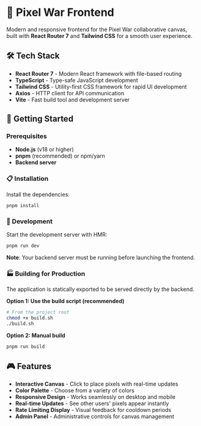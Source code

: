 # 🎨 Pixel War Frontend

Modern and responsive frontend for the Pixel War collaborative canvas, built with **React Router 7** and **Tailwind CSS** for a smooth user experience.

## 🛠️ Tech Stack

- **React Router 7** - Modern React framework with file-based routing
- **TypeScript** - Type-safe JavaScript development
- **Tailwind CSS** - Utility-first CSS framework for rapid UI development
- **Axios** - HTTP client for API communication
- **Vite** - Fast build tool and development server

## 🚀 Getting Started

### Prerequisites

- **Node.js** (v18 or higher)
- **pnpm** (recommended) or npm/yarn
- **Backend server** 

### 📋 Installation

Install the dependencies:

```bash
pnpm install
```

### 🔧 Development

Start the development server with HMR:

```bash
pnpm run dev
```

**Note**: Your backend server must be running before launching the frontend.

### 🏭 Building for Production

The application is statically exported to be served directly by the backend. 

**Option 1: Use the build script (recommended)**
```bash
# From the project root
chmod +x build.sh
./build.sh
```

**Option 2: Manual build**
```bash
pnpm run build
```

## 🎮 Features

- **Interactive Canvas** - Click to place pixels with real-time updates
- **Color Palette** - Choose from a variety of colors
- **Responsive Design** - Works seamlessly on desktop and mobile
- **Real-time Updates** - See other users' pixels appear instantly
- **Rate Limiting Display** - Visual feedback for cooldown periods
- **Admin Panel** - Administrative controls for canvas management
